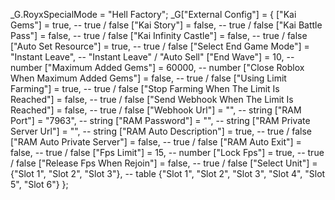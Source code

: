 _G.RoyxSpecialMode = "Hell Factory";
_G["External Config"] = {
    ["Kai Gems"] = true, -- true / false
    ["Kai Story"] = false, -- true / false
    ["Kai Battle Pass"] = false, -- true / false
    ["Kai Infinity Castle"] = false, -- true / false
    ["Auto Set Resource"] = true, -- true / false
    ["Select End Game Mode"] = "Instant Leave", -- "Instant Leave" / "Auto Sell"
    ["End Wave"] = 10, -- number
    ["Maximum Added Gems"] = 60000, -- number
    ["Close Roblox When Maximum Added Gems"] = false, -- true / false
    ["Using Limit Farming"] = true, -- true / false
    ["Stop Farming When The Limit Is Reached"] = false, -- true / false
    ["Send Webhook When The Limit Is Reached"] = false, -- true / false
    ["Webhook Url"] = "", -- string
    ["RAM Port"] = "7963", -- string
    ["RAM Password"] = "", -- string
    ["RAM Private Server Url"] = "", -- string
    ["RAM Auto Description"] = true, -- true / false
    ["RAM Auto Private Server"] = false, -- true / false
    ["RAM Auto Exit"] = false, -- true / false
    ["Fps Limit"] = 15, -- number
    ["Lock Fps"] = true, -- true / false
    ["Release Fps When Rejoin"] = false, -- true / false
    ["Select Unit"] = {"Slot 1", "Slot 2", "Slot 3"}, -- table  {"Slot 1", "Slot 2", "Slot 3", "Slot 4", "Slot 5", "Slot 6"}
};
